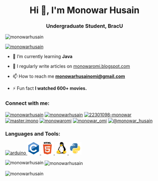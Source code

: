 <h1 align="center">Hi 👋, I'm Monowar Husain</h1>
<h3 align="center">Undergraduate Student, BracU</h3>

<p align="left"> <img src="https://komarev.com/ghpvc/?username=monowarhusain&label=Profile%20views&color=0e75b6&style=flat" alt="monowarhusain" /> </p>

<p align="left"> <a href="https://twitter.com/monowarhusain" target="blank"><img src="https://img.shields.io/twitter/follow/monowarhusain?logo=twitter&style=for-the-badge" alt="monowarhusain" /></a> </p>

- 🌱 I’m currently learning **Java**

- 📝 I regularly write articles on [monowaromi.blogspot.com](monowaromi.blogspot.com)

- 📫 How to reach me **monowarhusainomi@gmail.com**

- ⚡ Fun fact **I watched 600+ movies.**

<h3 align="left">Connect with me:</h3>
<p align="left">
<a href="https://dev.to/monowarhusain" target="blank"><img align="center" src="https://raw.githubusercontent.com/rahuldkjain/github-profile-readme-generator/master/src/images/icons/Social/devto.svg" alt="monowarhusain" height="30" width="40" /></a>
<a href="https://twitter.com/monowarhusain" target="blank"><img align="center" src="https://raw.githubusercontent.com/rahuldkjain/github-profile-readme-generator/master/src/images/icons/Social/twitter.svg" alt="monowarhusain" height="30" width="40" /></a>
<a href="https://linkedin.com/in/22301098-monowar" target="blank"><img align="center" src="https://raw.githubusercontent.com/rahuldkjain/github-profile-readme-generator/master/src/images/icons/Social/linked-in-alt.svg" alt="22301098-monowar" height="30" width="40" /></a>
<a href="https://fb.com/master.imono" target="blank"><img align="center" src="https://raw.githubusercontent.com/rahuldkjain/github-profile-readme-generator/master/src/images/icons/Social/facebook.svg" alt="master.imono" height="30" width="40" /></a>
<a href="https://instagram.com/monowaromi" target="blank"><img align="center" src="https://raw.githubusercontent.com/rahuldkjain/github-profile-readme-generator/master/src/images/icons/Social/instagram.svg" alt="monowaromi" height="30" width="40" /></a>
<a href="https://www.youtube.com/@MONOWAR_OMI" target="blank"><img align="center" src="https://raw.githubusercontent.com/rahuldkjain/github-profile-readme-generator/master/src/images/icons/Social/youtube.svg" alt="monowar_omi" height="30" width="40" /></a>
<a href="https://www.hackerrank.com/profile/monowar_husain" target="blank"><img align="center" src="https://raw.githubusercontent.com/rahuldkjain/github-profile-readme-generator/master/src/images/icons/Social/hackerrank.svg" alt="@monowar_husain" height="30" width="40" /></a>
</p>

<h3 align="left">Languages and Tools:</h3>
<p align="left"> <a href="https://www.arduino.cc/" target="_blank" rel="noreferrer"> <img src="https://cdn.worldvectorlogo.com/logos/arduino-1.svg" alt="arduino" width="40" height="40"/> </a> <a href="https://www.cprogramming.com/" target="_blank" rel="noreferrer"> <img src="https://raw.githubusercontent.com/devicons/devicon/master/icons/c/c-original.svg" alt="c" width="40" height="40"/> </a> <a href="https://www.w3.org/html/" target="_blank" rel="noreferrer"> <img src="https://raw.githubusercontent.com/devicons/devicon/master/icons/html5/html5-original-wordmark.svg" alt="html5" width="40" height="40"/> </a> <a href="https://www.linux.org/" target="_blank" rel="noreferrer"> <img src="https://raw.githubusercontent.com/devicons/devicon/master/icons/linux/linux-original.svg" alt="linux" width="40" height="40"/> </a> <a href="https://www.python.org" target="_blank" rel="noreferrer"> <img src="https://raw.githubusercontent.com/devicons/devicon/master/icons/python/python-original.svg" alt="python" width="40" height="40"/> </a> </p>

<p><img align="left" src="https://github-readme-stats.vercel.app/api/top-langs?username=monowarhusain&show_icons=true&locale=en&layout=compact" alt="monowarhusain" /></p>

<p>&nbsp;<img align="center" src="https://github-readme-stats.vercel.app/api?username=monowarhusain&show_icons=true&locale=en" alt="monowarhusain" /></p>

<p><img align="center" src="https://github-readme-streak-stats.herokuapp.com/?user=monowarhusain&" alt="monowarhusain" /></p>
